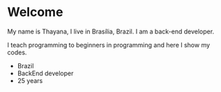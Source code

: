 # Welcome 

My name is Thayana, I live in Brasília, Brazil.
I am a back-end developer.

I teach programming to beginners in programming and here I show my codes. 

 

 - Brazil 
 - BackEnd developer
 - 25 years

<!--
**ThayK/ThayK** is a ✨ _special_ ✨ repository because its `README.md` (this file) appears on your GitHub profile.

Here are some ideas to get you started:

- 🔭 I’m currently working on ...
- 🌱 I’m currently learning ...
- 👯 I’m looking to collaborate on ...
- 🤔 I’m looking for help with ...
- 💬 Ask me about ...
- 📫 How to reach me: ...
- 😄 Pronouns: ...
- ⚡ Fun fact: ...
-->
